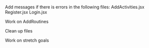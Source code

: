 Add messages if there is errors in the following files:
AddActivities.jsx
Register.jsx
Login.jsx

Work on AddRoutines

Clean up files

Work on stretch goals